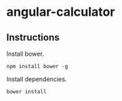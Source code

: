 # angular-calculator

## Instructions

Install bower.
```
npm install bower -g
```

Install dependencies.
```
bower install
```
